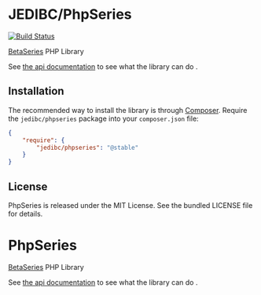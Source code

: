 # JEDIBC/PhpSeries

[![Build Status](https://travis-ci.org/JEDIBC/PhpSeries.png)](https://travis-ci.org/JEDIBC/PhpSeries)

[BetaSeries](http://www.betaseries.com) PHP Library

See [the api documentation](http://www.betaseries.com/api/docs) to see what the library can do .

## Installation

The recommended way to install the library is through [Composer](http://getcomposer.org/). Require the `jedibc/phpseries` package into your `composer.json` file:

```json
{
    "require": {
        "jedibc/phpseries": "@stable"
    }
}
```

## License

PhpSeries is released under the MIT License. See the bundled LICENSE file for details.

PhpSeries
=========

[BetaSeries](http://www.betaseries.com) PHP Library

See [the api documentation](http://www.betaseries.com/wiki/Documentation) to see what the library can do .